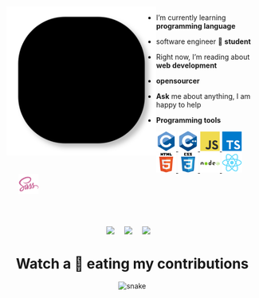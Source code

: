 
<br />
<img src="https://github.com/Aissam4/Aissam4/blob/main/lines.svg" align="left" width="300" alt="Aissam4"/>

-  I’m currently learning **programming language**

- software engineer 🚀 **student**

- Right now, I’m reading about **web development**

- **opensourcer**

-  **Ask** me about anything, I am happy to help

-  **Programming tools** <p align=""> 
   <a href="https://www.cprogramming.com/" target="_blank"
    rel="noreferrer"> <img src="https://raw.githubusercontent.com/devicons/devicon/master/icons/c/c-original.svg"
      alt="c" width="40" height="40" /> </a>
   <a href="https://en.cppreference.com/" target="_blank" rel="noreferrer">
    <img src="https://raw.githubusercontent.com/devicons/devicon/master/icons/cplusplus/cplusplus-original.svg"
      alt="cplusplus" width="40" height="40" /> </a>
   <a href="https://developer.mozilla.org/en-US/docs/Web/JavaScript" target="_blank" rel="noreferrer"> <img
      src="https://github.com/devicons/devicon/blob/master/icons/javascript/javascript-original.svg"
      alt="nodejs" width="40" height="40" /> </a>
   <a href="https://www.typescriptlang.org/docs/" target="_blank" rel="noreferrer"> <img
      src="https://github.com/devicons/devicon/blob/master/icons/typescript/typescript-original.svg"
      alt="nodejs" width="40" height="40" /> </a>
   <a href="https://pandas.pydata.org/" target="_blank" rel="noreferrer"></a>
   <a href="https://pandas.pydata.org/" target="_blank" rel="noreferrer"></a>
   <a href="https://developer.mozilla.org/en-US/docs/Web/HTML" target="_blank" rel="noreferrer"> <img
      src="https://raw.githubusercontent.com/devicons/devicon/master/icons/html5/html5-original-wordmark.svg"
      alt="html5" width="40" height="40" /> </a>
   <a href="https://www.w3schools.com/css/" target="_blank"
    rel="noreferrer"> <img
      src="https://raw.githubusercontent.com/devicons/devicon/master/icons/css3/css3-original-wordmark.svg" alt="css3"
      width="40" height="40" /> </a>
   <a href="https://kotlinlang.org" target="_blank" rel="noreferrer">
      <a href="https://nodejs.org" target="_blank" rel="noreferrer"> <img
      src="https://raw.githubusercontent.com/devicons/devicon/master/icons/nodejs/nodejs-original-wordmark.svg"
      alt="nodejs" width="40" height="40" /> </a> <a href="https://pandas.pydata.org/" target="_blank" rel="noreferrer"></a>
    <a href="https://reactjs.org" target="_blank" rel="noreferrer"> <img
      src="https://github.com/devicons/devicon/blob/master/icons/react/react-original.svg"
      alt="nodejs" width="40" height="40" /> </a> <a href="https://pandas.pydata.org/" target="_blank" rel="noreferrer"></a>
    <a href="https://sass-lang.com/documentation/" target="_blank" rel="noreferrer"> <img
      src="https://github.com/devicons/devicon/blob/master/icons/sass/sass-original.svg"
      alt="nodejs" width="40" height="40" /> </a> <a href="https://pandas.pydata.org/" target="_blank" rel="noreferrer"></a>
  <br/>
</details>
<br />
<p align="center">
  <a href="mailto:aissambarchil75@gmail.com?subject=Olá%20Bruno%20Tacca"><img src="https://img.shields.io/badge/gmail-%23D14836.svg?&style=for-the-badge&logo=gmail&logoColor=white" /></a>&nbsp;&nbsp;&nbsp;&nbsp;
  <a href="https://www.instagram.com/il.aissvm"><img src="https://img.shields.io/badge/instagram-%23dc2743.svg?&style=for-the-badge&logo=instagram&logoColor=white" /></a>&nbsp;&nbsp;&nbsp;&nbsp;
  <a href="https://www.linkedin.com/in/aissam-barchil-846408211/"><img src="https://img.shields.io/badge/linkedin-%230077B5.svg?&style=for-the-badge&logo=linkedin&logoColor=white" /></a>&nbsp;&nbsp;&nbsp;&nbsp;

<h1 align = 'Center'>Watch a 🐍 eating my contributions</h1>
<p align="center">
  <img src="https://github.com/akshitagupta15june/akshitagupta15june/blob/output/github-contribution-grid-snake.svg" alt="snake"></center>
</p>

